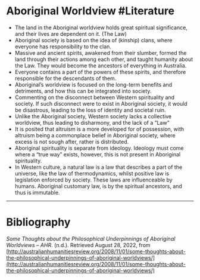 # Aboriginal Worldview #Literature 
- The land in the Aboriginal worldview holds great spiritual significance, and their lives are dependent on it. (The Law)
- Aboriginal society is based on the idea of (kinship) clans, where everyone has responsibility to the clan.
- Massive and ancient spirits, awakened from their slumber, formed the land through their actions among each other, and taught humanity about the Law. They would become the ancestors of everything in Australia.
- Everyone contains a part of the powers of these spirits, and therefore responsible for the descendants of them.
- Aboriginal’s worldview is focused on the long-term benefits and detriments, and how this can be integrated into society.
- Commenting on the disconnect between Western spirituality and society. If such disconnect were to exist in Aboriginal society, it would be disastrous, leading to the loss of identity and societal ruin.
- Unlike the Aboriginal society, Western society lacks a collective worldview, thus leading to disharmony, and the lack of a “Law”
- It is posited that altruism is a more developed for of possession, with altruism being a commonplace belief in Aboriginal society, where excess is not sough after, rather is distributed.
- Aboriginal spirituality is separate from ideology. Ideology must come where a “true way” exists, however, this is not present in Aboriginal spirituality.
- In Western culture, a natural law is a law that describes a part of the universe, like the law of thermodynamics, whilst positive law is legislation enforced by society. These laws are influenceable by humans. Aboriginal customary law, is by the spiritual ancestors, and thus is immutable.

---
# Bibliography
_Some Thoughts about the Philosophical Underpinnings of Aboriginal Worldviews – AHR_. (n.d.). Retrieved August 28, 2022, from [http://australianhumanitiesreview.org/2008/11/01/some-thoughts-about-the-philosophical-underpinnings-of-aboriginal-worldviews/](http://australianhumanitiesreview.org/2008/11/01/some-thoughts-about-the-philosophical-underpinnings-of-aboriginal-worldviews/)